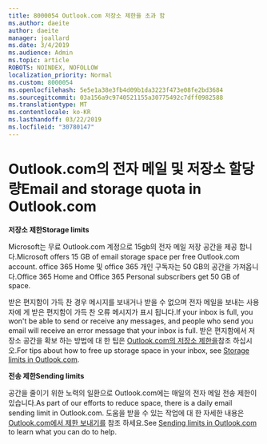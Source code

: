 ```yaml
---
title: 8000054 Outlook.com 저장소 제한을 초과 함
ms.author: daeite
author: daeite
manager: joallard
ms.date: 3/4/2019
ms.audience: Admin
ms.topic: article
ROBOTS: NOINDEX, NOFOLLOW
localization_priority: Normal
ms.custom: 8000054
ms.openlocfilehash: 5e5e1a38e3fb4d09b1da3223f473e08fe2bd3684
ms.sourcegitcommit: 03a156a9c9740521155a30775492c7dff0982588
ms.translationtype: MT
ms.contentlocale: ko-KR
ms.lasthandoff: 03/22/2019
ms.locfileid: "30780147"
---
```

# <a name="email-and-storage-quota-in-outlookcom"></a><span data-ttu-id="f2654-102">Outlook.com의 전자 메일 및 저장소 할당량</span><span class="sxs-lookup"><span data-stu-id="f2654-102">Email and storage quota in Outlook.com</span></span>

<span data-ttu-id="f2654-103">**저장소 제한**</span><span class="sxs-lookup"><span data-stu-id="f2654-103">**Storage limits**</span></span>

<span data-ttu-id="f2654-104">Microsoft는 무료 Outlook.com 계정으로 15gb의 전자 메일 저장 공간을 제공 합니다.</span><span class="sxs-lookup"><span data-stu-id="f2654-104">Microsoft offers 15 GB of email storage space per free Outlook.com account.</span></span> <span data-ttu-id="f2654-105">office 365 Home 및 office 365 개인 구독자는 50 GB의 공간을 가져옵니다.</span><span class="sxs-lookup"><span data-stu-id="f2654-105">Office 365 Home and Office 365 Personal subscribers get 50 GB of space.</span></span>
  
<span data-ttu-id="f2654-106">받은 편지함이 가득 찬 경우 메시지를 보내거나 받을 수 없으며 전자 메일을 보내는 사용자에 게 받은 편지함이 가득 찬 오류 메시지가 표시 됩니다.</span><span class="sxs-lookup"><span data-stu-id="f2654-106">If your inbox is full, you won't be able to send or receive any messages, and people who send you email will receive an error message that your inbox is full.</span></span> <span data-ttu-id="f2654-107">받은 편지함에서 저장소 공간을 확보 하는 방법에 대 한 팁은 [Outlook.com의 저장소 제한을](https://go.microsoft.com/fwlink/p/?linkid=2001900&amp;clcid=0x409)참조 하십시오.</span><span class="sxs-lookup"><span data-stu-id="f2654-107">For tips about how to free up storage space in your inbox, see [Storage limits in Outlook.com](https://go.microsoft.com/fwlink/p/?linkid=2001900&amp;clcid=0x409).</span></span>

<span data-ttu-id="f2654-108">**전송 제한**</span><span class="sxs-lookup"><span data-stu-id="f2654-108">**Sending limits**</span></span>

<span data-ttu-id="f2654-109">공간을 줄이기 위한 노력의 일환으로 Outlook.com에는 매일의 전자 메일 전송 제한이 있습니다.</span><span class="sxs-lookup"><span data-stu-id="f2654-109">As part of our efforts to reduce space, there is a daily email sending limit in Outlook.com.</span></span> <span data-ttu-id="f2654-110">도움을 받을 수 있는 작업에 대 한 자세한 내용은 [Outlook.com에서 제한 보내기를](https://support.office.com/article/279ee200-594c-40f0-9ec8-bb6af7735c2e) 참조 하세요.</span><span class="sxs-lookup"><span data-stu-id="f2654-110">See [Sending limits in Outlook.com](https://support.office.com/article/279ee200-594c-40f0-9ec8-bb6af7735c2e) to learn what you can do to help.</span></span>
